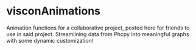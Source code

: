 # visconAnimations
Animation functions for a collaborative project, posted here for friends to use in said project. 
Streamlining data from Phcpy into meaningful graphs with some dynamic customization!
